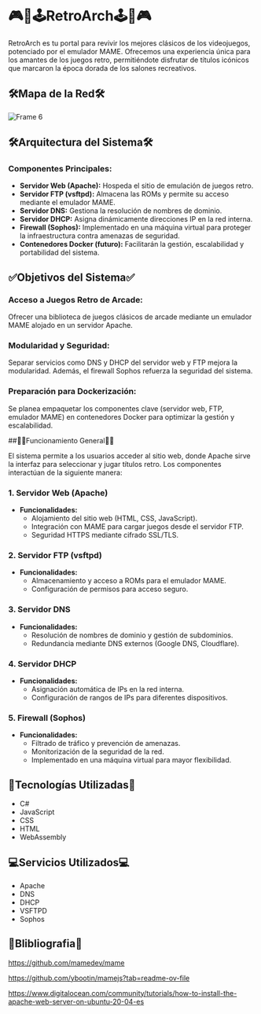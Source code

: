 # 🎮​👾​🕹️​RetroArch🕹️​👾​🎮

RetroArch es tu portal para revivir los mejores clásicos de los videojuegos, potenciado por el emulador MAME. Ofrecemos una experiencia única para los amantes de los juegos retro, permitiéndote disfrutar de títulos icónicos que marcaron la época dorada de los salones recreativos.

## 🛠️Mapa de la Red🛠️​

![Frame 6](https://github.com/user-attachments/assets/0c022f26-0552-4fd4-bb8d-4b42ee07a960)


## 🛠️​Arquitectura del Sistema🛠️​

### Componentes Principales:

- **Servidor Web (Apache):** Hospeda el sitio de emulación de juegos retro.
- **Servidor FTP (vsftpd):** Almacena las ROMs y permite su acceso mediante el emulador MAME.
- **Servidor DNS:** Gestiona la resolución de nombres de dominio.
- **Servidor DHCP:** Asigna dinámicamente direcciones IP en la red interna.
- **Firewall (Sophos):** Implementado en una máquina virtual para proteger la infraestructura contra amenazas de seguridad.
- **Contenedores Docker (futuro):** Facilitarán la gestión, escalabilidad y portabilidad del sistema.

## ✅Objetivos del Sistema✅

### Acceso a Juegos Retro de Arcade:

Ofrecer una biblioteca de juegos clásicos de arcade mediante un emulador MAME alojado en un servidor Apache.

### Modularidad y Seguridad:

Separar servicios como DNS y DHCP del servidor web y FTP mejora la modularidad. Además, el firewall Sophos refuerza la seguridad del sistema.

### Preparación para Dockerización:

Se planea empaquetar los componentes clave (servidor web, FTP, emulador MAME) en contenedores Docker para optimizar la gestión y escalabilidad.

##👷🏻Funcionamiento General👷🏻

El sistema permite a los usuarios acceder al sitio web, donde Apache sirve la interfaz para seleccionar y jugar títulos retro. Los componentes interactúan de la siguiente manera:

### 1. Servidor Web (Apache)

- **Funcionalidades:**
  - Alojamiento del sitio web (HTML, CSS, JavaScript).
  - Integración con MAME para cargar juegos desde el servidor FTP.
  - Seguridad HTTPS mediante cifrado SSL/TLS.

### 2. Servidor FTP (vsftpd)

- **Funcionalidades:**
  - Almacenamiento y acceso a ROMs para el emulador MAME.
  - Configuración de permisos para acceso seguro.

### 3. Servidor DNS

- **Funcionalidades:**
  - Resolución de nombres de dominio y gestión de subdominios.
  - Redundancia mediante DNS externos (Google DNS, Cloudflare).

### 4. Servidor DHCP

- **Funcionalidades:**
  - Asignación automática de IPs en la red interna.
  - Configuración de rangos de IPs para diferentes dispositivos.

### 5. Firewall (Sophos)

- **Funcionalidades:**
  - Filtrado de tráfico y prevención de amenazas.
  - Monitorización de la seguridad de la red.
  - Implementado en una máquina virtual para mayor flexibilidad.

## 🦾​Tecnologías Utilizadas🦾​

- C#
- JavaScript
- CSS
- HTML
- WebAssembly

## 💻​Servicios Utilizados💻​

- Apache
- DNS
- DHCP
- VSFTPD
- Sophos




































## 📖​Blibliografia📖​

https://github.com/mamedev/mame

https://github.com/ybootin/mamejs?tab=readme-ov-file

https://www.digitalocean.com/community/tutorials/how-to-install-the-apache-web-server-on-ubuntu-20-04-es
